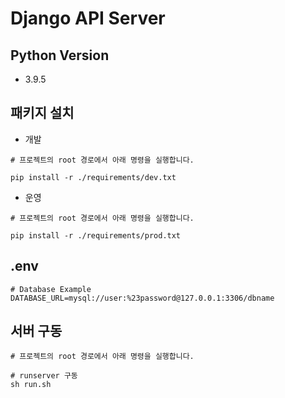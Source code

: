 # Django API Server

## Python Version
* 3.9.5

## 패키지 설치
* 개발
```shell
# 프로젝트의 root 경로에서 아래 명령을 실행합니다.

pip install -r ./requirements/dev.txt
```
* 운영
```shell
# 프로젝트의 root 경로에서 아래 명령을 실행합니다.

pip install -r ./requirements/prod.txt
```

## .env

```dotenv
# Database Example
DATABASE_URL=mysql://user:%23password@127.0.0.1:3306/dbname
```

## 서버 구동
```shell
# 프로젝트의 root 경로에서 아래 명령을 실행합니다.

# runserver 구동
sh run.sh
```